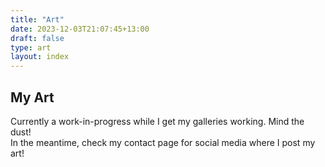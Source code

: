 ```yaml
---
title: "Art"
date: 2023-12-03T21:07:45+13:00
draft: false
type: art
layout: index
---
```


## My Art

Currently a work-in-progress while I get my galleries working. Mind the dust!  
In the meantime, check my contact page for social media where I post my art!